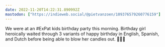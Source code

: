 ```yaml
---
date: 2022-11-20T14:22:31.890992Z
mastodon: ["https://indieweb.social/@pietvanzoen/109376579260776159"]
---
```

We were at an #ExPat kids birthday party this morning. Birthday girl heroically waited through 3 variants of happy birthday in English, Spanish, and Dutch before being able to blow her candles out. 👏🥳🎂
